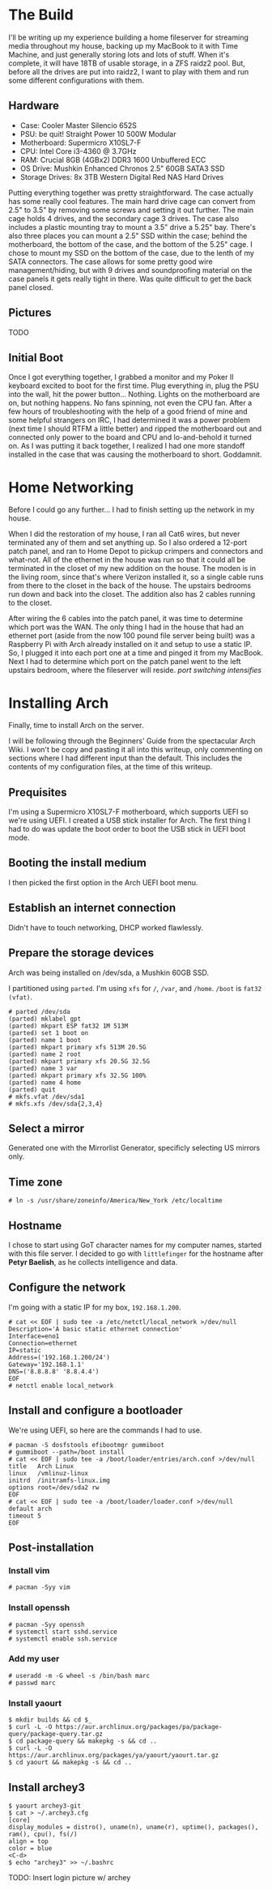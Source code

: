 # The Build
I'll be writing up my experience building a home fileserver for streaming media throughout my house, backing up my MacBook to it with Time Machine, and just generally storing lots and lots of stuff. When it's complete, it will have 18TB of usable storage, in a ZFS raidz2 pool. But, before all the drives are put into raidz2, I want to play with them and run some different configurations with them.

## Hardware

* Case: Cooler Master Silencio 652S
* PSU: be quit! Straight Power 10 500W Modular
* Motherboard: Supermicro X10SL7-F
* CPU: Intel Core i3-4360 @ 3.7GHz
* RAM: Crucial 8GB (4GBx2) DDR3 1600 Unbuffered ECC
* OS Drive: Mushkin Enhanced Chronos 2.5" 60GB SATA3 SSD 
* Storage Drives: 8x 3TB Western Digital Red NAS Hard Drives

Putting everything together was pretty straightforward. The case actually has some really cool features. The main hard drive cage can convert from 2.5" to 3.5" by removing some screws and setting it out further. The main cage holds 4 drives, and the secondary cage 3 drives. The case also includes a plastic mounting tray to mount a 3.5" drive a 5.25" bay. There's also three places you can mount a 2.5" SSD within the case; behind the motherboard, the bottom of the case, and the bottom of the 5.25" cage. I chose to mount my SSD on the bottom of the case, due to the lenth of my SATA connectors. The case allows for some pretty good wire management/hiding, but with 9 drives and soundproofing material on the case panels it gets really tight in there. Was quite difficult to get the back panel closed.

## Pictures
TODO

## Initial Boot
Once I got everything together, I grabbed a monitor and my Poker II keyboard excited to boot for the first time. Plug everything in, plug the PSU into the wall, hit the power button... Nothing. Lights on the motherboard are on, but nothing happens. No fans spinning, not even the CPU fan. After a few hours of troubleshooting with the help of a good friend of mine and some helpful strangers on IRC, I had determined it was a power problem (next time I should RTFM a little better) and ripped the motherboard out and connected only power to the board and CPU and lo-and-behold it turned on. As I was putting it back together, I realized I had one more standoff installed in the case that was causing the motherboard to short. Goddamnit.

# Home Networking
Before I could go any further... I had to finish setting up the network in my house.

When I did the restoration of my house, I ran all Cat6 wires, but never terminated any of them and set anything up. So I also ordered a 12-port patch panel, and ran to Home Depot to pickup crimpers and connectors and what-not. All of the ethernet in the house was run so that it could all be terminated in the closet of my new addition on the house. The moden is in the living room, since that's where Verizon installed it, so a single cable runs from there to the closet in the back of the house. The upstairs bedrooms run down and back into the closet. The addition also has 2 cables running to the closet.

After wiring the 6 cables into the patch panel, it was time to determine which port was the WAN. The only thing I had in the house that had an ethernet port (aside from the now 100 pound file server being built) was a Raspberry Pi with Arch already installed on it and setup to use a static IP. So, I plugged it into each port one at a time and pinged it from my MacBook. Next I had to determine which port on the patch panel went to the left upstairs bedroom, where the fileserver will reside. *port switching intensifies*

# Installing Arch
Finally, time to install Arch on the server.

I will be following through the Beginners' Guide from the spectacular Arch Wiki. I won't be copy and pasting it all into this writeup, only commenting on sections where I had different input than the default. This includes the contents of my configuration files, at the time of this writeup.

## Prequisites
I'm using a Supermicro X10SL7-F motherboard, which supports UEFI so we're using UEFI.
I created a USB stick installer for Arch.
The first thing I had to do was update the boot order to boot the USB stick in UEFI boot mode.

## Booting the install medium
I then picked the first option in the Arch UEFI boot menu.

## Establish an internet connection
Didn't have to touch networking, DHCP worked flawlessly.

## Prepare the storage devices
Arch was being installed on /dev/sda, a Mushkin 60GB SSD.

I partitioned using `parted`. I'm using `xfs` for `/`, `/var`, and `/home`. `/boot` is `fat32 (vfat)`.

```
# parted /dev/sda
(parted) mklabel gpt
(parted) mkpart ESP fat32 1M 513M
(parted) set 1 boot on
(parted) name 1 boot
(parted) mkpart primary xfs 513M 20.5G
(parted) name 2 root
(parted) mkpart primary xfs 20.5G 32.5G
(parted) name 3 var
(parted) mkpart primary xfs 32.5G 100%
(parted) name 4 home
(parted) quit
# mkfs.vfat /dev/sda1
# mkfs.xfs /dev/sda{2,3,4}
```

## Select a mirror
Generated one with the Mirrorlist Generator, specificly selecting US mirrors only.

## Time zone
`# ln -s /usr/share/zoneinfo/America/New_York /etc/localtime`

## Hostname
I chose to start using GoT character names for my computer names, started with this file server. I decided to go with `littlefinger` for the hostname after **Petyr Baelish**, as he collects intelligence and data.

## Configure the network
I'm going with a static IP for my box, `192.168.1.200`.

```
# cat << EOF | sudo tee -a /etc/netctl/local_network >/dev/null
Description='A basic static ethernet connection'
Interface=eno1
Connection=ethernet
IP=static
Address=('192.168.1.200/24')
Gateway='192.168.1.1'
DNS=('8.8.8.8' '8.8.4.4')
EOF
# netctl enable local_network
```

## Install and configure a bootloader
We're using UEFI, so here are the commands I had to use.

```
# pacman -S dosfstools efibootmgr gummiboot
# gummiboot --path=/boot install
# cat << EOF | sudo tee -a /boot/loader/entries/arch.conf >/dev/null
title	Arch Linux
linux	/vmlinuz-linux
initrd	/initramfs-linux.img
options	root=/dev/sda2 rw
EOF
# cat << EOF | sudo tee -a /boot/loader/loader.conf >/dev/null
default arch
timeout 5
EOF
```

## Post-installation

### Install vim
`# pacman -Syy vim`

### Install openssh
```
# pacman -Syy openssh
# systemctl start sshd.service
# systemctl enable ssh.service
```

### Add my user
```
# useradd -m -G wheel -s /bin/bash marc
# passwd marc
```

### Install yaourt
```
$ mkdir builds && cd $_
$ curl -L -O https://aur.archlinux.org/packages/pa/package-query/package-query.tar.gz
$ cd package-query && makepkg -s && cd ..
$ curl -L -O https://aur.archlinux.org/packages/ya/yaourt/yaourt.tar.gz
$ cd yaourt && makepkg -s && cd ..
```

## Install archey3
```
$ yaourt archey3-git
$ cat > ~/.archey3.cfg
[core]
display_modules = distro(), uname(n), uname(r), uptime(), packages(), ram(), cpu(), fs(/)
align = top
color = blue
<C-d>
$ echo "archey3" >> ~/.bashrc
```

TODO: Insert login picture w/ archey
